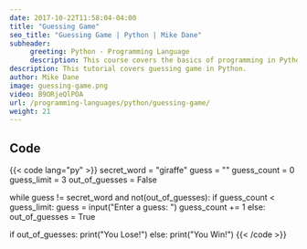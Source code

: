 ```yaml
---
date: 2017-10-22T11:58:04-04:00
title: "Guessing Game"
seo_title: "Guessing Game | Python | Mike Dane"
subheader:
     greeting: Python - Programming Language
     description: This course covers the basics of programming in Python. Work your way through the videos and we'll teach you everything you need to know to start your programming journey!
description: This tutorial covers guessing game in Python.
author: Mike Dane
image: guessing-game.png
video: B9ORjeQlPOA
url: /programming-languages/python/guessing-game/
weight: 21
---
```


## Code

{{< code lang="py" >}}
secret_word = "giraffe"
guess = ""
guess_count = 0
guess_limit = 3
out_of_guesses = False

while guess != secret_word and not(out_of_guesses):
     if guess_count < guess_limit:
          guess = input("Enter a guess: ")
          guess_count += 1
     else:
          out_of_guesses = True

if out_of_guesses:
     print("You Lose!")
else:
     print("You Win!")
{{< /code >}}